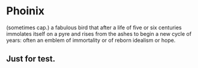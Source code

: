 Phoinix
=======

(sometimes cap.) a fabulous bird that after a life of five or six centuries immolates itself on a pyre and rises from the ashes to begin a new cycle of years: often an emblem of immortality or of reborn idealism or hope.

## Just for test.
